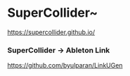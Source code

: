 # SuperCollider~
https://supercollider.github.io/

### SuperCollider -> Ableton Link
https://github.com/byulparan/LinkUGen
